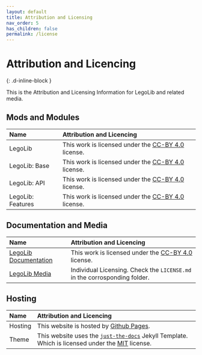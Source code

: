 ```yaml
---
layout: default
title: Attribution and Licensing
nav_order: 5
has_children: false
permalink: /license
---
```

# Attribution and Licencing  
{: .d-inline-block }  

This is the Attribution and Licensing Information for LegoLib and related media.  

## Mods and Modules  

| Name              | Attribution and Licencing                                                                          |  
|:------------------|:---------------------------------------------------------------------------------------------------|  
| LegoLib           | This work is licensed under the [CC-BY 4.0](https://creativecommons.org/licenses/by/4.0/) license. |  
| LegoLib: Base     | This work is licensed under the [CC-BY 4.0](https://creativecommons.org/licenses/by/4.0/) license. |  
| LegoLib: API      | This work is licensed under the [CC-BY 4.0](https://creativecommons.org/licenses/by/4.0/) license. |  
| LegoLib: Features | This work is licensed under the [CC-BY 4.0](https://creativecommons.org/licenses/by/4.0/) license. |  

## Documentation and Media  

| Name                                                                         | Attribution and Licencing                                                                          |  
|:-----------------------------------------------------------------------------|:---------------------------------------------------------------------------------------------------|  
| [LegoLib Documentation](https://legolib-fabric.mclegoman.com)                | This work is licensed under the [CC-BY 4.0](https://creativecommons.org/licenses/by/4.0/) license. |  
| [LegoLib Media](https://github.com/LegoLib-Fabric/community/tree/main/media) | Individual Licensing. Check the `LICENSE.md` in the corrosponding folder.                          |  

## Hosting  

| Name    | Attribution and Licencing                                                                                                                                                                                                               |  
|:--------|:----------------------------------------------------------------------------------------------------------------------------------------------------------------------------------------------------------------------------------------|  
| Hosting | This website is hosted by [Github Pages](https://pages.github.com).                                                                                                                                                                     |  
| Theme   | This website uses the [`just-the-docs`](https://github.com/just-the-docs/just-the-docs-template) Jekyll Template. Which is licensed under the [MIT](https://github.com/just-the-docs/just-the-docs-template/blob/main/LICENSE) license. |  
